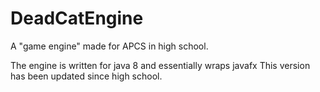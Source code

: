# DeadCatEngine
A "game engine" made for APCS in high school.

The engine is written for java 8 and essentially wraps javafx
This version has been updated since high school.
